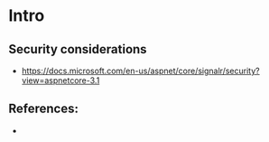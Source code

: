 # Intro

## Security considerations
- https://docs.microsoft.com/en-us/aspnet/core/signalr/security?view=aspnetcore-3.1
## References:
- 